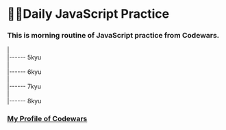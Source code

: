 # :woman_technologist:Daily JavaScript Practice 

### This is morning routine of JavaScript practice from Codewars.


| <br>
|------ 5kyu <br>
| <br>
|------ 6kyu <br>
|<br>
|------ 7kyu<br>
|<br>
|------ 8kyu<br>


### [My Profile of Codewars](https://www.codewars.com/users/Megumikawa)

